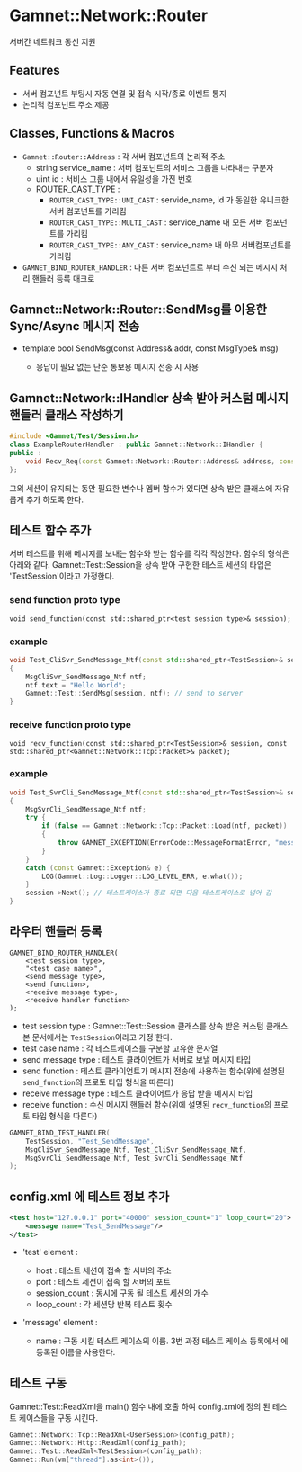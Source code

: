 # Gamnet::Network::Router

서버간 네트워크 동신 지원

## Features

* 서버 컴포넌트 부팅시 자동 연결 및 접속 시작/종료 이벤트 통지
* 논리적 컴포넌트 주소 제공

## Classes, Functions & Macros

* `Gamnet::Router::Address` : 각 서버 컴포넌트의 논리적 주소
  * string service_name : 서버 컴포넌트의 서비스 그룹을 나타내는 구분자
  * uint id : 서비스 그룹 내에서 유일성을 가진 번호
  * ROUTER_CAST_TYPE :
    * `ROUTER_CAST_TYPE::UNI_CAST` : servide_name, id 가 동일한 유니크한 서버 컴포넌트를 가리킴
    * `ROUTER_CAST_TYPE::MULTI_CAST` : service_name 내 모든 서버 컴포넌트를 가리킴
    * `ROUTER_CAST_TYPE::ANY_CAST` : service_name 내 아무 서버컴포넌트를 가리킴
* `GAMNET_BIND_ROUTER_HANDLER` : 다른 서버 컴포넌트로 부터 수신 되는 메시지 처리 핸들러 등록 매크로

## Gamnet::Network::Router::SendMsg를 이용한 Sync/Async 메시지 전송

* template <class MsgType> bool SendMsg(const Address& addr, const MsgType& msg)
  * 응답이 필요 없는 단순 통보용 메시지 전송 시 사용


## Gamnet::Network::IHandler 상속 받아 커스텀 메시지 핸들러 클래스 작성하기

```cpp
#include <Gamnet/Test/Session.h>
class ExampleRouterHandler : public Gamnet::Network::IHandler {
public :
	void Recv_Req(const Gamnet::Network::Router::Address& address, const ExampleRouterHandler_Req& req);
};
```

그외 세션이 유지되는 동안 필요한 변수나 멤버 함수가 있다면 상속 받은 클래스에 자유롭게 추가 하도록 한다.

## 테스트 함수 추가

서버 테스트를 위해 메시지를 보내는 함수와 받는 함수를 각각 작성한다. 함수의 형식은 아래와 같다. Gamnet::Test::Session을 상속 받아 구현한 테스트 세션의 타입은 'TestSession'이라고 가정한다.

### send function proto type

```
void send_function(const std::shared_ptr<test session type>& session);
```

### example
```cpp
void Test_CliSvr_SendMessage_Ntf(const std::shared_ptr<TestSession>& session)
{
	MsgCliSvr_SendMessage_Ntf ntf;
	ntf.text = "Hello World";
	Gamnet::Test::SendMsg(session, ntf); // send to server
}
```

### receive function proto type

```
void recv_function(const std::shared_ptr<TestSession>& session, const std::shared_ptr<Gamnet::Network::Tcp::Packet>& packet);
```

### example

```cpp
void Test_SvrCli_SendMessage_Ntf(const std::shared_ptr<TestSession>& session, const std::shared_ptr<Gamnet::Network::Tcp::Packet>& packet)
{
	MsgSvrCli_SendMessage_Ntf ntf;
	try {
		if (false == Gamnet::Network::Tcp::Packet::Load(ntf, packet))
		{
			throw GAMNET_EXCEPTION(ErrorCode::MessageFormatError, "message load fail");
		}
	}
	catch (const Gamnet::Exception& e) {
		LOG(Gamnet::Log::Logger::LOG_LEVEL_ERR, e.what());
	}
	session->Next(); // 테스트케이스가 종료 되면 다음 테스트케이스로 넘어 감
}
```

## 라우터 핸들러 등록

```
GAMNET_BIND_ROUTER_HANDLER(
	<test session type>, 
	"<test case name>",
	<send message type>, 
	<send function>, 
	<receive message type>, 
	<receive handler function>
);
```

* test session type : Gamnet::Test::Session 클래스를 상속 받은 커스텀 클래스. 본 문서에서는 `TestSession`이라고 가정 한다.
* test case name : 각 테스트케이스를 구분할 고유한 문자열
* send message type : 테스트 클라이언트가 서버로 보낼 메시지 타입
* send function : 테스트 클라이언트가 메시지 전송에 사용하는 함수(위에 설명된 `send_function`의 프로토 타입 형식을 따른다)
* receive message type : 테스트 클라이어트가 응답 받을 메시지 타입
* receive function : 수신 메시지 핸들러 함수(위에 설명된 `recv_function`의 프로토 타입 형식을 따른다)

```cpp
GAMNET_BIND_TEST_HANDLER(
	TestSession, "Test_SendMessage",
	MsgCliSvr_SendMessage_Ntf, Test_CliSvr_SendMessage_Ntf, 
	MsgSvrCli_SendMessage_Ntf, Test_SvrCli_SendMessage_Ntf
);
```

## config.xml 에 테스트 정보 추가

```xml
<test host="127.0.0.1" port="40000" session_count="1" loop_count="20">
	<message name="Test_SendMessage"/>
</test>
```

* 'test' element :
  * host : 테스트 세션이 접속 할 서버의 주소
  * port : 테스트 세션이 접속 할 서버의 포트
  * session_count : 동시에 구동 될 테스트 세션의 개수
  * loop_count : 각 세션당 반복 테스트 횟수

* 'message' element :
  * name : 구동 시킬 테스트 케이스의 이름. 3번 과정 테스트 케이스 등록에서 <test case name> 에 등록된 이름을 사용한다.

## 테스트 구동

Gamnet::Test::ReadXml을 main() 함수 내에 호출 하여 config.xml에 정의 된 테스트 케이스들을 구동 시킨다.

```cpp
Gamnet::Network::Tcp::ReadXml<UserSession>(config_path);
Gamnet::Network::Http::ReadXml(config_path);
Gamnet::Test::ReadXml<TestSession>(config_path);
Gamnet::Run(vm["thread"].as<int>());
```
